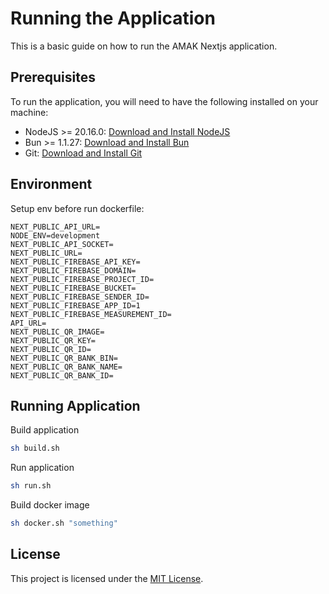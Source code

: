 # Running the Application

This is a basic guide on how to run the AMAK Nextjs application.

## Prerequisites

To run the application, you will need to have the following installed on your machine:

- NodeJS >= 20.16.0: [Download and Install NodeJS](https://nodejs.org/en)
- Bun >= 1.1.27: [Download and Install Bun](https://bun.sh/) 
- Git: [Download and Install Git](https://git-scm.com/downloads)

## Environment
Setup env before run dockerfile:

```env.example
NEXT_PUBLIC_API_URL=
NODE_ENV=development
NEXT_PUBLIC_API_SOCKET=
NEXT_PUBLIC_URL=
NEXT_PUBLIC_FIREBASE_API_KEY=
NEXT_PUBLIC_FIREBASE_DOMAIN=
NEXT_PUBLIC_FIREBASE_PROJECT_ID=
NEXT_PUBLIC_FIREBASE_BUCKET=
NEXT_PUBLIC_FIREBASE_SENDER_ID=
NEXT_PUBLIC_FIREBASE_APP_ID=1
NEXT_PUBLIC_FIREBASE_MEASUREMENT_ID=
API_URL=
NEXT_PUBLIC_QR_IMAGE=
NEXT_PUBLIC_QR_KEY=
NEXT_PUBLIC_QR_ID=
NEXT_PUBLIC_QR_BANK_BIN=
NEXT_PUBLIC_QR_BANK_NAME=
NEXT_PUBLIC_QR_BANK_ID=
```

## Running Application

Build application

```bash
sh build.sh
```

Run application

```bash
sh run.sh
```

Build docker image

```bash
sh docker.sh "something"
```

## License

This project is licensed under the [MIT License](LICENSE).
